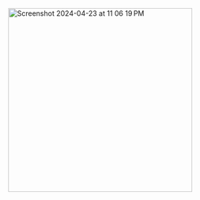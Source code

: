 <img width="372" alt="Screenshot 2024-04-23 at 11 06 19 PM" src="https://github.com/EmLiu0314/CalenderProject/assets/144562473/d8299799-59a0-4bff-ad37-ff7f9f51e909">
